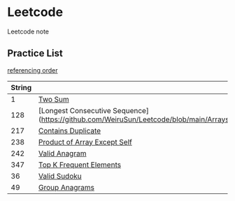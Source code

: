 # Leetcode
Leetcode note
## Practice List
[referencing order](https://cspiration.com/leetcodeClassification)

| String                 |                                                              |
| ---------------------- | ------------------------------------------------------------ |
| 1                      | [Two Sum](https://github.com/WeiruSun/Leetcode/blob/main/Arrays%26Hashing/1.%20Two%20Sum.md) |
| 128                    | [Longest Consecutive Sequence] (https://github.com/WeiruSun/Leetcode/blob/main/Arrays%26Hashing/128.%20Longest%20Consecutive%20Sequence.md) |
| 217                    | [Contains Duplicate](https://github.com/WeiruSun/Leetcode/blob/main/Arrays%26Hashing/217.%20Contains%20Duplicate.md) |
| 238                    | [Product of Array Except Self](https://github.com/WeiruSun/Leetcode/blob/main/Arrays%26Hashing/238.%20Product%20of%20Array%20Except%20Self.md) |
| 242                   | [Valid Anagram](https://github.com/WeiruSun/Leetcode/blob/main/Arrays%26Hashing/242.%20Valid%20Anagram.md) |
| 347                   | [Top K Frequent Elements](https://github.com/WeiruSun/Leetcode/blob/main/Arrays%26Hashing/347.%20Top%20K%20Frequent%20Elements.md) |
| 36                    | [Valid Sudoku](https://github.com/WeiruSun/Leetcode/blob/main/Arrays%26Hashing/36.%20Valid%20Sudoku.md) |
| 49                    | [Group Anagrams](https://github.com/WeiruSun/Leetcode/blob/main/Arrays%26Hashing/49.%20Group%20Anagrams.md) |
